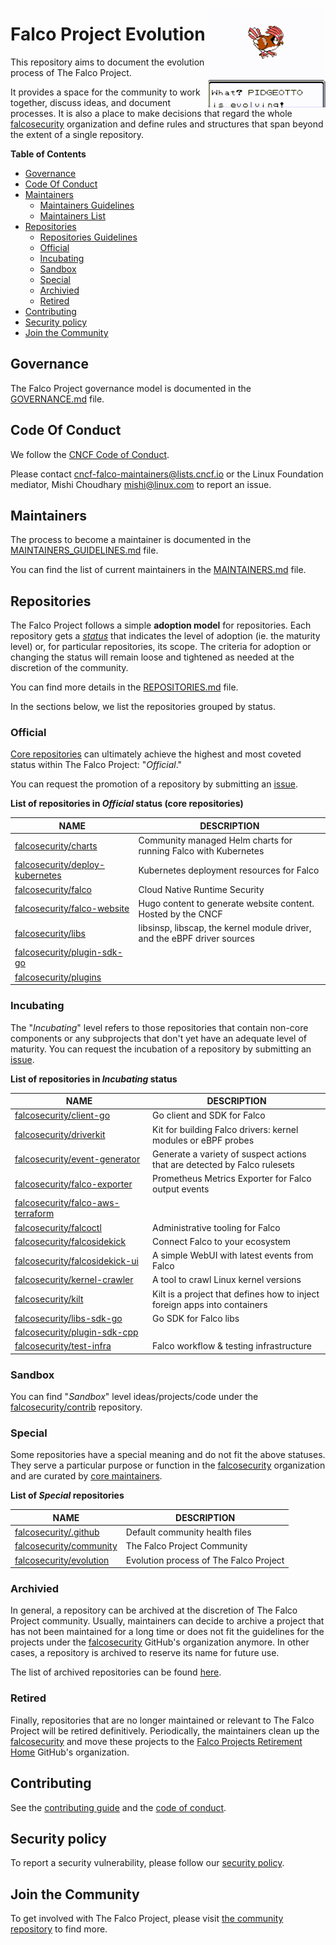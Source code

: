 
<p><img align="right" src="./img/pidgeotto.gif"/></p>
<p></p>

# Falco Project Evolution

This repository aims to document the evolution process of The Falco Project.

It provides a space for the community to work together, discuss ideas, and document processes. It is also a place to make decisions that regard the whole [falcosecurity](https://github.com/falcosecurity) organization and define rules and structures that span beyond the extent of a single repository.

**Table of Contents**

 - [Governance](#governance)
 - [Code Of Conduct](#code-of-conduct)
 - [Maintainers](#maintainers)
   * [Maintainers Guidelines](./MAINTAINERS_GUIDELINES.md)
   * [Maintainers List](./MAINTAINERS.md)
 - [Repositories](#repositories)
   * [Repositories Guidelines](./REPOSITORIES.md)
   * [Official](#official)
   * [Incubating](#incubating)
   * [Sandbox](#sandbox)
   * [Special](#special)
   * [Archivied](#archivied)
   * [Retired](#retired)
 - [Contributing](#contributing)
 - [Security policy](#security-policy)
 - [Join the Community](#join-the-community)

## Governance

The Falco Project governance model is documented in the [GOVERNANCE.md](./GOVERNANCE.md) file.

## Code Of Conduct

We follow the [CNCF Code of Conduct](https://github.com/cncf/foundation/blob/main/code-of-conduct.md).

Please contact [cncf-falco-maintainers@lists.cncf.io](mailto:cncf-falco-maintainers@lists.cncf.io) 
or the Linux Foundation mediator, Mishi Choudhary [mishi@linux.com](mailto:mishi@linux.com) to report an issue.

## Maintainers

The process to become a maintainer is documented in the [MAINTAINERS_GUIDELINES.md](https://github.com/falcosecurity/evolution/blob/master/MAINTAINERS_GUIDELINES.md) file.

You can find the list of current maintainers in the [MAINTAINERS.md](./MAINTAINERS.md) file.

## Repositories

The Falco Project follows a simple **adoption model** for repositories. Each repository gets a *[status](./REPOSITORIES.md#status)* that indicates the level of adoption (ie. the maturity level) or, for particular repositories, its scope. The criteria for adoption or changing the status will remain loose and tightened as needed at the discretion of the community.

You can find more details in the [REPOSITORIES.md](./REPOSITORIES.md) file.

In the sections below, we list the repositories grouped by status.

### Official

[Core repositories](./GOVERNANCE.md#core-repositories) can ultimately achieve the highest and most coveted status within The Falco Project: "*Official*."

You can request the promotion of a repository by submitting an [issue](https://github.com/falcosecurity/evolution/issues/new?assignees=&labels=kind%2Fofficialsupport&template=officialsupport_request.md).

**List of repositories in *Official* status (core repositories)**
<!-- REPOSITORY-OFFICIAL-TABLE -->
|                                         NAME                                          |                               DESCRIPTION                                |
|---------------------------------------------------------------------------------------|--------------------------------------------------------------------------|
| [falcosecurity/charts](https://github.com/falcosecurity/charts)                       | Community managed Helm charts for running Falco with Kubernetes          |
| [falcosecurity/deploy-kubernetes](https://github.com/falcosecurity/deploy-kubernetes) | Kubernetes deployment resources for Falco                                |
| [falcosecurity/falco](https://github.com/falcosecurity/falco)                         | Cloud Native Runtime Security                                            |
| [falcosecurity/falco-website](https://github.com/falcosecurity/falco-website)         | Hugo content to generate website content. Hosted by the CNCF             |
| [falcosecurity/libs](https://github.com/falcosecurity/libs)                           | libsinsp, libscap, the kernel module driver, and the eBPF driver sources |
| [falcosecurity/plugin-sdk-go](https://github.com/falcosecurity/plugin-sdk-go)         |                                                                          |
| [falcosecurity/plugins](https://github.com/falcosecurity/plugins)                     |                                                                          |
<!-- /REPOSITORY-OFFICIAL-TABLE -->

### Incubating

The "*Incubating*" level refers to those repositories that contain non-core components or any subprojects that don't yet have an adequate level of maturity. You can request the incubation of a repository by submitting an [issue](https://github.com/falcosecurity/evolution/issues/new?assignees=&labels=kind%2Fincubating&template=incubating_request.md).

**List of repositories in *Incubating* status**
<!-- REPOSITORY-INCUBATING-TABLE -->
|                                           NAME                                            |                                DESCRIPTION                                |
|-------------------------------------------------------------------------------------------|---------------------------------------------------------------------------|
| [falcosecurity/client-go](https://github.com/falcosecurity/client-go)                     | Go client and SDK for Falco                                               |
| [falcosecurity/driverkit](https://github.com/falcosecurity/driverkit)                     | Kit for building Falco drivers: kernel modules or eBPF probes             |
| [falcosecurity/event-generator](https://github.com/falcosecurity/event-generator)         | Generate a variety of suspect actions that are detected by Falco rulesets |
| [falcosecurity/falco-exporter](https://github.com/falcosecurity/falco-exporter)           | Prometheus Metrics Exporter for Falco output events                       |
| [falcosecurity/falco-aws-terraform](https://github.com/falcosecurity/falco-aws-terraform) |                                                                           |
| [falcosecurity/falcoctl](https://github.com/falcosecurity/falcoctl)                       | Administrative tooling for Falco                                          |
| [falcosecurity/falcosidekick](https://github.com/falcosecurity/falcosidekick)             | Connect Falco to your ecosystem                                           |
| [falcosecurity/falcosidekick-ui](https://github.com/falcosecurity/falcosidekick-ui)       | A simple WebUI with latest events from Falco                              |
| [falcosecurity/kernel-crawler](https://github.com/falcosecurity/kernel-crawler)           | A tool to crawl Linux kernel versions                                     |
| [falcosecurity/kilt](https://github.com/falcosecurity/kilt)                               | Kilt is a project that defines how to inject foreign apps into containers |
| [falcosecurity/libs-sdk-go](https://github.com/falcosecurity/libs-sdk-go)                 | Go SDK for Falco libs                                                     |
| [falcosecurity/plugin-sdk-cpp](https://github.com/falcosecurity/plugin-sdk-cpp)           |                                                                           |
| [falcosecurity/test-infra](https://github.com/falcosecurity/test-infra)                   | Falco workflow & testing infrastructure                                   |
<!-- /REPOSITORY-INCUBATING-TABLE -->

### Sandbox

You can find "*Sandbox*" level ideas/projects/code under the [falcosecurity/contrib](https://github.com/falcosecurity/contrib) repository.

### Special

Some repositories have a special meaning and do not fit the above statuses. They serve a particular purpose or function in the [falcosecurity](https://github.com/falcosecurity) organization and are curated by [core maintainers](./GOVERNANCE.md#core-maintainers).

**List of *Special* repositories**
<!-- REPOSITORY-SPECIAL-TABLE -->
|                                 NAME                                  |              DESCRIPTION               |
|-----------------------------------------------------------------------|----------------------------------------|
| [falcosecurity/.github](https://github.com/falcosecurity/.github)     | Default community health files         |
| [falcosecurity/community](https://github.com/falcosecurity/community) | The Falco Project Community            |
| [falcosecurity/evolution](https://github.com/falcosecurity/evolution) | Evolution process of The Falco Project |
<!-- /REPOSITORY-SPECIAL-TABLE -->

### Archivied

In general, a repository can be archived at the discretion of The Falco Project community. Usually, maintainers can decide to archive a project that has not been maintained for a long time or does not fit the guidelines for the projects under the [falcosecurity](https://github.com/falcosecurity) GitHub's organization anymore. In other cases, a repository is archived to reserve its name for future use.

The list of archived repositories can be found [here](https://github.com/falcosecurity?q=&type=archived&language=&sort=name).

### Retired

Finally, repositories that are no longer maintained or relevant to The Falco Project will be retired definitively. Periodically, the maintainers clean up the [falcosecurity](https://github.com/falcosecurity) and move these projects to the [Falco Projects Retirement Home](https://github.com/falcosecurity-retire) GitHub's organization.

## Contributing

See the [contributing guide](https://github.com/falcosecurity/.github/blob/master/CONTRIBUTING.md) and the [code of conduct](./CODE_OF_CONDUCT.md).

## Security policy

To report a security vulnerability, please follow our [security policy](./SECURITY.md).

## Join the Community

To get involved with The Falco Project, please visit [the community repository](https://github.com/falcosecurity/community) to find more.
